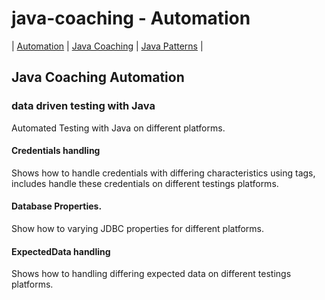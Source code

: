 # java-coaching - Automation
| [Automation](src/main/java/automation "Automated Testing with Java") | [Java Coaching](src/main/java/coaching "Coaching Java Idioms") | [Java Patterns](src/main/java/patterns "Design Patterns in Java") |

## Java Coaching Automation

### data driven testing with Java

Automated Testing with Java on different platforms.

#### Credentials handling

Shows how to handle credentials with differing characteristics using tags, includes handle these credentials on different testings platforms.

#### Database Properties.

Show how to varying JDBC properties for different platforms.

#### ExpectedData handling

Shows how to handling differing expected data on different testings platforms.
